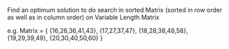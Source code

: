 Find an optimum solution to do search in sorted Matrix (sorted in row order as well as in column order) on Variable Length Matrix

e.g. 
Matrix = 
{
	{16,26,36,41,43},
	{17,27,37,47},
	{18,28,38,48,58},
	{19,29,39,49},
	{20,30,40,50,60}
}
